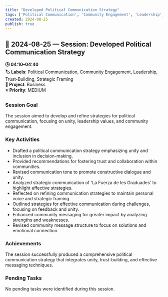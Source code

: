 ```yaml
---
title: "Developed Political Communication Strategy"
tags: ['Political Communication', 'Community Engagement', 'Leadership', 'Trust-Building', 'Strategic Framing']
created: 2024-08-25
publish: true
---
```


## 📅 2024-08-25 — Session: Developed Political Communication Strategy

**🕒 04:10–04:40**  
**🏷️ Labels**: Political Communication, Community Engagement, Leadership, Trust-Building, Strategic Framing  
**📂 Project**: Business  
**⭐ Priority**: MEDIUM  


### Session Goal
The session aimed to develop and refine strategies for political communication, focusing on unity, leadership values, and community engagement.

### Key Activities
- Drafted a political communication strategy emphasizing unity and inclusion in decision-making.
- Provided recommendations for fostering trust and collaboration within communities.
- Revised communication tone to promote constructive dialogue and unity.
- Analyzed strategic communication of 'La Fuerza de les Graduades' to highlight effective strategies.
- Reflected on refining communication strategies to maintain personal voice and strategic framing.
- Outlined strategies for effective communication during challenges, focusing on feedback and unity.
- Enhanced community messaging for greater impact by analyzing strengths and weaknesses.
- Revised community message structure to focus on solutions and emotional connection.

### Achievements
The session successfully produced a comprehensive political communication strategy that integrates unity, trust-building, and effective messaging techniques.

### Pending Tasks
No pending tasks were identified during this session.
